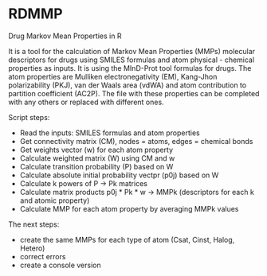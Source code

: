 RDMMP
=====

Drug Markov Mean Properties in R

It is a tool for the calculation of Markov Mean Properties (MMPs) molecular descriptors for drugs using SMILES formulas and atom physical - chemical properties as inputs. It is using the MInD-Prot tool formulas for drugs.
The atom properties are Mulliken electronegativity (EM), Kang-Jhon polarizability (PKJ), van der Waals area (vdWA) and atom contribution to partition coefficient (AC2P). The file with these properties can be completed with any others or replaced with different ones.

Script steps: 
- Read the inputs: SMILES formulas and atom properties
- Get connectivity matrix (CM), nodes = atoms, edges = chemical bonds
- Get weights vector (w) for each atom property
- Calculate weighted matrix (W) using CM and w
- Calculate transition probability (P) based on W
- Calculate absolute initial probability vectpr (p0j) based on W
- Calculate k powers of P -> Pk matrices
- Calculate matrix products p0j * Pk * w -> MMPk (descriptors for each k and atomic property)
- Calculate MMP for each atom property by averaging MMPk values

The next steps:
- create the same MMPs for each type of atom (Csat, Cinst, Halog, Hetero)
- correct errors
- create a console version

